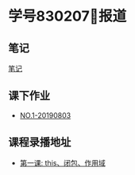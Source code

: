 # 学号830207报道

## 笔记

[笔记](./note/index.md)

## 课下作业

* [NO.1-20190803](./homework/20190803/task.md)

## 课程录播地址

* [第一课: this、闭包、作用域](http://open.talk-fun.com/play/Pj8-PCgibitoJiU.html?st=AXPH5kJtwDgLBewyNRmvbQ&e=1572623406&from=cms102153)

